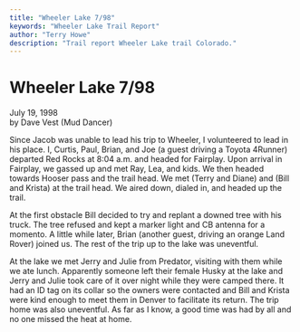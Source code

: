 ```yaml
---
title: "Wheeler Lake 7/98"
keywords: "Wheeler Lake Trail Report"
author: "Terry Howe"
description: "Trail report Wheeler Lake trail Colorado."
---
```

# Wheeler Lake 7/98

July 19, 1998  
by Dave Vest (Mud Dancer)  

Since Jacob was unable to lead his trip to Wheeler, I volunteered to lead in his place. I, Curtis, Paul, Brian, and Joe (a guest driving a Toyota 4Runner) departed Red Rocks at 8:04 a.m. and headed for Fairplay. Upon arrival in Fairplay, we gassed up and met Ray, Lea, and kids. We then headed towards Hooser pass and the trail head. We met (Terry and Diane) and (Bill and Krista) at the trail head. We aired down, dialed in, and headed up the trail.

At the first obstacle Bill decided to try and replant a downed tree with his truck. The tree refused and kept a marker light and CB antenna for a momento. A little while later, Brian (another guest, driving an orange Land Rover) joined us. The rest of the trip up to the lake was uneventful.

At the lake we met Jerry and Julie from Predator, visiting with them while we ate lunch. Apparently someone left their female Husky at the lake and Jerry and Julie took care of it over night while they were camped there. It had an ID tag on its collar so the owners were contacted and Bill and Krista were kind enough to meet them in Denver to facilitate its return. The trip home was also uneventful. As far as I know, a good time was had by all and no one missed the heat at home.